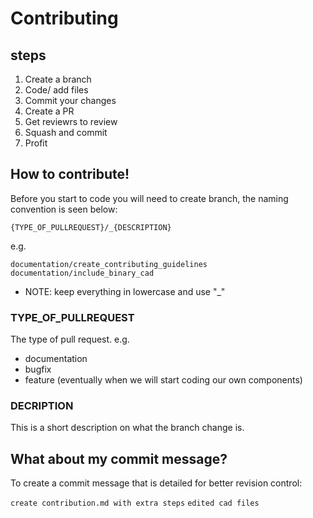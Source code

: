 # Contributing

## steps

1. Create a branch
2. Code/ add files
3. Commit your changes
4. Create a PR
5. Get reviewrs to review
6. Squash and commit
7. Profit

## How to contribute!

Before you start to code you will need to create branch, the naming convention is seen below:

`{TYPE_OF_PULLREQUEST}/_{DESCRIPTION}`

e.g.

`documentation/create_contributing_guidelines`
`documentation/include_binary_cad`

- NOTE: keep everything in lowercase and use "\_"

### TYPE_OF_PULLREQUEST

The type of pull request.
e.g.

- documentation
- bugfix
- feature (eventually when we will start coding our own components)

### DECRIPTION

This is a short description on what the branch change is.

## What about my commit message?

To create a commit message that is detailed for better revision control:

`create contribution.md with extra steps`
`edited cad files`
